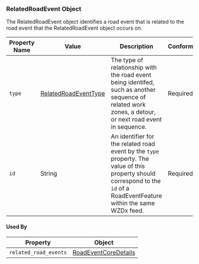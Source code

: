 ### RelatedRoadEvent Object
The RelatedRoadEvent object identifies a road event that is related to the road event that the RelatedRoadEvent object occurs on.

Property Name | Value | Description | Conformance | Notes
--- | --- | --- | --- | ---
`type` | [RelatedRoadEventType](/spec-content/enumerated-types/RelatedRoadEventType.md) | The type of relationship with the road event being identifed, such as another sequence of related work zones, a detour, or next road event in sequence. | Required |
`id` | String | An identifier for the related road event by the `type` property. The value of this property should correspond to the `id` of a RoadEventFeature within the same WZDx feed. | Required |

#### Used By
Property | Object
--- | ---
`related_road_events` | [RoadEventCoreDetails](/spec-content/objects/RoadEventCoreDetails.md)
